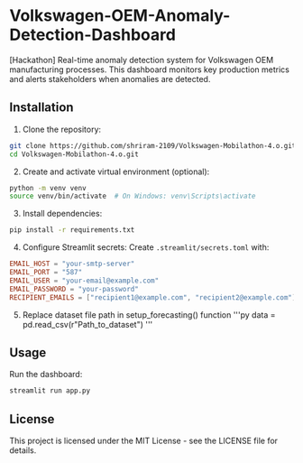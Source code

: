 # Volkswagen-OEM-Anomaly-Detection-Dashboard
[Hackathon] Real-time anomaly detection system for Volkswagen OEM manufacturing processes. This dashboard monitors key production metrics and alerts stakeholders when anomalies are detected.


## Installation

1. Clone the repository:
```bash
git clone https://github.com/shriram-2109/Volkswagen-Mobilathon-4.o.git
cd Volkswagen-Mobilathon-4.o.git
```

2. Create and activate virtual environment (optional):
```bash
python -m venv venv
source venv/bin/activate  # On Windows: venv\Scripts\activate
```

3. Install dependencies:
```bash
pip install -r requirements.txt
```

4. Configure Streamlit secrets:
Create `.streamlit/secrets.toml` with:
```toml
EMAIL_HOST = "your-smtp-server"
EMAIL_PORT = "587"
EMAIL_USER = "your-email@example.com"
EMAIL_PASSWORD = "your-password"
RECIPIENT_EMAILS = ["recipient1@example.com", "recipient2@example.com"]
```
5. Replace dataset file path in setup_forecasting() function
'''py
data = pd.read_csv(r"Path_to_dataset")
'''
## Usage

Run the dashboard:
```bash
streamlit run app.py
```


## License

This project is licensed under the MIT License - see the LICENSE file for details.
